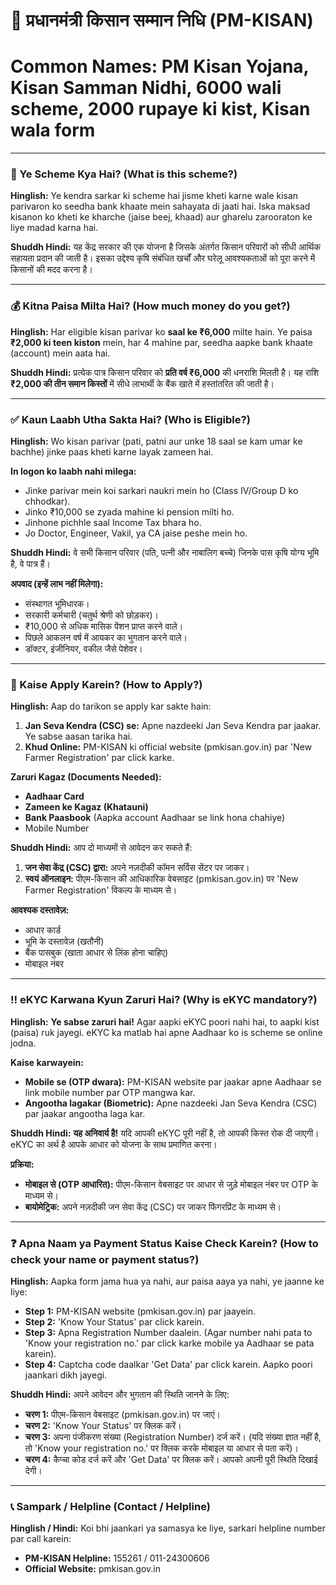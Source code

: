 # 🌾 प्रधानमंत्री किसान सम्मान निधि (PM-KISAN)
# Common Names: PM Kisan Yojana, Kisan Samman Nidhi, 6000 wali scheme, 2000 rupaye ki kist, Kisan wala form

---

### 🤔 Ye Scheme Kya Hai? (What is this scheme?)

**Hinglish:**
Ye kendra sarkar ki scheme hai jisme kheti karne wale kisan parivaron ko seedha bank khaate mein sahayata di jaati hai. Iska maksad kisanon ko kheti ke kharche (jaise beej, khaad) aur gharelu zarooraton ke liye madad karna hai.

**Shuddh Hindi:**
यह केंद्र सरकार की एक योजना है जिसके अंतर्गत किसान परिवारों को सीधी आर्थिक सहायता प्रदान की जाती है। इसका उद्देश्य कृषि संबंधित खर्चों और घरेलू आवश्यकताओं को पूरा करने में किसानों की मदद करना है।

---

### 💰 Kitna Paisa Milta Hai? (How much money do you get?)

**Hinglish:**
Har eligible kisan parivar ko **saal ke ₹6,000** milte hain. Ye paisa **₹2,000 ki teen kiston** mein, har 4 mahine par, seedha aapke bank khaate (account) mein aata hai.

**Shuddh Hindi:**
प्रत्येक पात्र किसान परिवार को **प्रति वर्ष ₹6,000** की धनराशि मिलती है। यह राशि **₹2,000 की तीन समान किस्तों** में सीधे लाभार्थी के बैंक खाते में हस्तांतरित की जाती है।

---

### ✅ Kaun Laabh Utha Sakta Hai? (Who is Eligible?)

**Hinglish:**
Wo kisan parivar (pati, patni aur unke 18 saal se kam umar ke bachhe) jinke paas kheti karne layak zameen hai.

**In logon ko laabh nahi milega:**
*   Jinke parivar mein koi sarkari naukri mein ho (Class IV/Group D ko chhodkar).
*   Jinko ₹10,000 se zyada mahine ki pension milti ho.
*   Jinhone pichhle saal Income Tax bhara ho.
*   Jo Doctor, Engineer, Vakil, ya CA jaise peshe mein ho.

**Shuddh Hindi:**
वे सभी किसान परिवार (पति, पत्नी और नाबालिग बच्चे) जिनके पास कृषि योग्य भूमि है, वे पात्र हैं।

**अपवाद (इन्हें लाभ नहीं मिलेगा):**
*   संस्थागत भूमिधारक।
*   सरकारी कर्मचारी (चतुर्थ श्रेणी को छोड़कर)।
*   ₹10,000 से अधिक मासिक पेंशन प्राप्त करने वाले।
*   पिछले आकलन वर्ष में आयकर का भुगतान करने वाले।
*   डॉक्टर, इंजीनियर, वकील जैसे पेशेवर।

---

### 📝 Kaise Apply Karein? (How to Apply?)

**Hinglish:**
Aap do tarikon se apply kar sakte hain:

1.  **Jan Seva Kendra (CSC) se:** Apne nazdeeki Jan Seva Kendra par jaakar. Ye sabse aasan tarika hai.
2.  **Khud Online:** PM-KISAN ki official website (pmkisan.gov.in) par 'New Farmer Registration' par click karke.

**Zaruri Kagaz (Documents Needed):**
*   **Aadhaar Card**
*   **Zameen ke Kagaz (Khatauni)**
*   **Bank Paasbook** (Aapka account Aadhaar se link hona chahiye)
*   Mobile Number

**Shuddh Hindi:**
आप दो माध्यमों से आवेदन कर सकते हैं:

1.  **जन सेवा केंद्र (CSC) द्वारा:** अपने नज़दीकी कॉमन सर्विस सेंटर पर जाकर।
2.  **स्वयं ऑनलाइन:** पीएम-किसान की आधिकारिक वेबसाइट (pmkisan.gov.in) पर 'New Farmer Registration' विकल्प के माध्यम से।

**आवश्यक दस्तावेज़:**
*   आधार कार्ड
*   भूमि के दस्तावेज़ (खतौनी)
*   बैंक पासबुक (खाता आधार से लिंक होना चाहिए)
*   मोबाइल नंबर

---

### ‼️ eKYC Karwana Kyun Zaruri Hai? (Why is eKYC mandatory?)

**Hinglish:**
**Ye sabse zaruri hai!** Agar aapki eKYC poori nahi hai, to aapki kist (paisa) ruk jayegi. eKYC ka matlab hai apne Aadhaar ko is scheme se online jodna.

**Kaise karwayein:**
*   **Mobile se (OTP dwara):** PM-KISAN website par jaakar apne Aadhaar se link mobile number par OTP mangwa kar.
*   **Angootha lagakar (Biometric):** Apne nazdeeki Jan Seva Kendra (CSC) par jaakar angootha laga kar.

**Shuddh Hindi:**
**यह अनिवार्य है!** यदि आपकी eKYC पूरी नहीं है, तो आपकी किस्त रोक दी जाएगी। eKYC का अर्थ है आपके आधार को योजना के साथ प्रमाणित करना।

**प्रक्रिया:**
*   **मोबाइल से (OTP आधारित):** पीएम-किसान वेबसाइट पर आधार से जुड़े मोबाइल नंबर पर OTP के माध्यम से।
*   **बायोमेट्रिक:** अपने नज़दीकी जन सेवा केंद्र (CSC) पर जाकर फिंगरप्रिंट के माध्यम से।

---

### ❓ Apna Naam ya Payment Status Kaise Check Karein? (How to check your name or payment status?)

**Hinglish:**
Aapka form jama hua ya nahi, aur paisa aaya ya nahi, ye jaanne ke liye:

*   **Step 1:** PM-KISAN website (pmkisan.gov.in) par jaayein.
*   **Step 2:** 'Know Your Status' par click karein.
*   **Step 3:** Apna Registration Number daalein. (Agar number nahi pata to 'Know your registration no.' par click karke mobile ya Aadhaar se pata karein).
*   **Step 4:** Captcha code daalkar 'Get Data' par click karein. Aapko poori jaankari dikh jayegi.

**Shuddh Hindi:**
अपने आवेदन और भुगतान की स्थिति जानने के लिए:

*   **चरण 1:** पीएम-किसान वेबसाइट (pmkisan.gov.in) पर जाएं।
*   **चरण 2:** 'Know Your Status' पर क्लिक करें।
*   **चरण 3:** अपना पंजीकरण संख्या (Registration Number) दर्ज करें। (यदि संख्या ज्ञात नहीं है, तो 'Know your registration no.' पर क्लिक करके मोबाइल या आधार से पता करें)।
*   **चरण 4:** कैप्चा कोड दर्ज करें और 'Get Data' पर क्लिक करें। आपको अपनी पूरी स्थिति दिखाई देगी।

---

### 📞 Sampark / Helpline (Contact / Helpline)

**Hinglish / Hindi:**
Koi bhi jaankari ya samasya ke liye, sarkari helpline number par call karein:
*   **PM-KISAN Helpline:** 155261 / 011-24300606
*   **Official Website:** pmkisan.gov.in